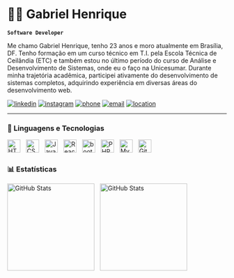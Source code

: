 # 👨‍💻 Gabriel Henrique

**`Software Developer`**

Me chamo Gabriel Henrique, tenho 23 anos e moro atualmente em Brasília, DF. Tenho formação em um curso técnico em T.I. pela Escola Técnica de Ceilândia (ETC) e também estou no último período do curso de Análise e Desenvolvimento de Sistemas, onde eu o faço na Unicesumar. Durante minha trajetória acadêmica, participei ativamente do desenvolvimento de sistemas completos, adquirindo experiência em diversas áreas do desenvolvimento web.

[![linkedin](https://custom-icon-badges.demolab.com/badge/-Linkedin-blue?style=for-the-badge&logo=logo-do-linkedin)](https://www.linkedin.com/in/gabriel-henrique-developer/)
[![instagram](https://custom-icon-badges.demolab.com/badge/-Instagram-F25278?style=for-the-badge&logo=logo-do-instagram)](https://www.instagram.com/gabrielhenss/)
[![phone](https://custom-icon-badges.demolab.com/badge/-whatsapp-palegreenn?style=for-the-badge&logo=logo-do-whatsapp)](https://wa.me/5561999311413)
[![email](https://custom-icon-badges.demolab.com/badge/-gabrielhss.dev@gmail.com-red?style=for-the-badge&logo=mail&logoColor=white)]()
[![location](https://custom-icon-badges.demolab.com/badge/Brasília-Brazil-green?style=for-the-badge&logo=location&logoColor=white)]()

---

### 🤖 Linguagens e Tecnologias


<img
    align="left"
    alt="HTML"
    title="HTML"
    width="30px"
    style="padding-right: 10px;"
    src="https://cdn.jsdelivr.net/gh/devicons/devicon@latest/icons/html5/html5-original.svg" />


<img
    align="left"
    alt="CSS"
    title="CSS"
    width="30px"
    style="padding-right: 10px;"
    src="https://cdn.jsdelivr.net/gh/devicons/devicon@latest/icons/css3/css3-original.svg" />

<img
    align="left"
    alt="JavaScript"
    title="JavaScript"
    width="30px"
    style="padding-right: 10px;"
    src="https://cdn.jsdelivr.net/gh/devicons/devicon@latest/icons/javascript/javascript-original.svg" />

<img
    align="left"
    alt="React"
    title="React"
    width="30px"
    style="padding-right: 10px;"
    src="https://cdn.jsdelivr.net/gh/devicons/devicon@latest/icons/react/react-original.svg" />

<img
    align="left"
    alt="bootstrap"
    title="bootstrap"
    width="30px"
    style="padding-right: 10px;"
    src="https://cdn.jsdelivr.net/gh/devicons/devicon@latest/icons/bootstrap/bootstrap-original.svg" />

<img
    align="left"
    alt="PHP"
    title="PHP"
    width="30px"
    style="padding-right: 10px;"
    src="https://cdn.jsdelivr.net/gh/devicons/devicon@latest/icons/php/php-original.svg" />

<img
    align="left"
    alt="MySQL"
    title="MySQL"
    width="30px"
    style="padding-right: 10px;"
    src="https://cdn.jsdelivr.net/gh/devicons/devicon@latest/icons/mysql/mysql-original.svg" />

<img
    align="left"
    alt="Git"
    title="Git"
    width="30px"
    style="padding-right: 10px;"
    src="https://cdn.jsdelivr.net/gh/devicons/devicon@latest/icons/git/git-original.svg" />

<br>
<br>

### 📊 Estatísticas

<p>
    <img
        align="left"
        alt="GitHub Stats"
        height="200"
        style="padding-right: 10px";
        src="https://github-readme-stats.vercel.app/api?username=gabrielhenss&show_icons=true&theme=tokyonight&include_all_commits=true">
    <img
        align="left"
        alt="GitHub Stats"
        height="200"
        src="https://github-readme-stats.vercel.app/api/top-langs/?username=gabrielhenss&theme=tokyonight&custom_title=Tecnologias&langs_count=7"
        
</p>
